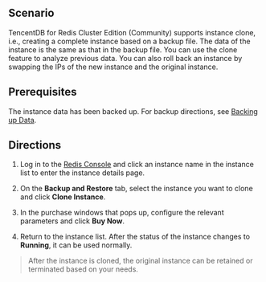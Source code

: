 ## Scenario
TencentDB for Redis Cluster Edition (Community) supports instance clone, i.e., creating a complete instance based on a backup file. The data of the instance is the same as that in the backup file. You can use the clone feature to analyze previous data. You can also roll back an instance by swapping the IPs of the new instance and the original instance.

## Prerequisites
The instance data has been backed up. For backup directions, see [Backing up Data](https://intl.cloud.tencent.com/document/product/239/7071).

## Directions
1. Log in to the [Redis Console](https://console.cloud.tencent.com/redis) and click an instance name in the instance list to enter the instance details page.
2. On the **Backup and Restore** tab, select the instance you want to clone and click **Clone Instance**.

3. In the purchase windows that pops up, configure the relevant parameters and click **Buy Now**.
4. Return to the instance list. After the status of the instance changes to **Running**, it can be used normally.
> After the instance is cloned, the original instance can be retained or terminated based on your needs.



